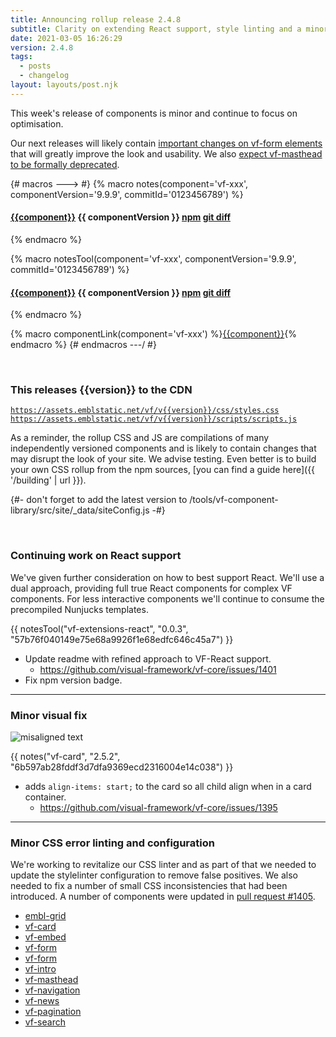 ```yaml
---
title: Announcing rollup release 2.4.8
subtitle: Clarity on extending React support, style linting and a minor fix to vf-card.
date: 2021-03-05 16:26:29
version: 2.4.8
tags:
  - posts
  - changelog
layout: layouts/post.njk
---
```


This week's release of components is minor and continue to focus on optimisation.

Our next releases will likely contain [important changes on vf-form elements](https://github.com/visual-framework/vf-core/pull/1408) that will greatly improve the look and usability. We also [expect vf-masthead to be formally deprecated](https://github.com/visual-framework/vf-core/pull/1406).

{# macros ---> #}
{% macro notes(component='vf-xxx', componentVersion='9.9.9', commitId='0123456789') %}

#### [{{component}}](https://latest.visual-framework.dev/components/{{component}}/) <span class="vf-badge">{{ componentVersion }}</span> <a href="https://www.npmjs.com/package/@visual-framework/{{component}}/v/{{componentVersion}}" class="vf-badge">npm</a> <a href="https://github.com/visual-framework/vf-core/commit/{{commitId}}" class="vf-badge">git diff</a>

{% endmacro %}

{% macro notesTool(component='vf-xxx', componentVersion='9.9.9', commitId='0123456789') %}
<!-- Tools don't have pages in the component library -->

#### [{{component}}](https://github.com/visual-framework/vf-core/tree/develop/tools/{{component}}/#readme) <span class="vf-badge">{{ componentVersion }}</span> <a href="https://www.npmjs.com/package/@visual-framework/{{component}}/v/{{componentVersion}}" class="vf-badge">npm</a> <a href="https://github.com/visual-framework/vf-core/commit/{{commitId}}" class="vf-badge">git diff</a>

{% endmacro %}


{% macro componentLink(component='vf-xxx') %}[{{component}}](https://latest.visual-framework.dev/components/{{component}}/){% endmacro %}
{# endmacros ---/ #}

<section class="vf-u-fullbleed vf-u-background-color-ui--grey--light"><br/>
<article class="vf-box vf-box-theme--primary vf-box--easy">
<h3 class="vf-box__heading">
This releases {{version}} to the CDN
</h3>
<div class="vf-box__text">

[`https://assets.emblstatic.net/vf/v{{version}}/css/styles.css`](https://assets.emblstatic.net/vf/v{{version}}/css/styles.css) <br/>
[`https://assets.emblstatic.net/vf/v{{version}}/scripts/scripts.js`](https://assets.emblstatic.net/vf/v{{version}}/scripts/scripts.js)

As a reminder, the rollup CSS and JS are compilations of many independently versioned components and is likely to contain changes that may disrupt the look of your site. We advise testing. Even better is to build your own CSS rollup from the npm sources, [you can find a guide here]({{ '/building' | url }}).

{#- don't forget to add the latest version to /tools/vf-component-library/src/site/_data/siteConfig.js -#}

</div>
</article><br/>
</section>

### Continuing work on React support

We've given further consideration on how to best support React. We'll use a dual approach, providing full true React components for complex VF components. For less interactive components we'll continue to consume the precompiled Nunjucks templates.

{{ notesTool("vf-extensions-react", "0.0.3", "57b76f040149e75e68a9926f1e68edfc646c45a7") }}

* Update readme with refined approach to VF-React support.
  * https://github.com/visual-framework/vf-core/issues/1401
* Fix npm version badge.

---

### Minor visual fix

<img class="vf-figure__image" alt="misaligned text" src="https://user-images.githubusercontent.com/928100/109184416-45cca400-778f-11eb-9f49-895676232e72.png" />

{{ notes("vf-card", "2.5.2", "6b597ab28fddf3d7dfa9369ecd2316004e14c038") }}

* adds `align-items: start;` to the card so all child align when in a card container.
  * https://github.com/visual-framework/vf-core/issues/1395

---

### Minor CSS error linting and configuration

We're working to revitalize our CSS linter and as part of that we needed to update the stylelinter configuration to remove false positives. We also needed to fix a number of small CSS inconsistencies that had been introduced. A number of components were updated in [pull request #1405](https://github.com/visual-framework/vf-core/pull/1405).

- [embl-grid](https://latest.visual-framework.dev/components/embl-grid/)
- [vf-card](https://latest.visual-framework.dev/components/vf-card/)
- [vf-embed](https://latest.visual-framework.dev/components/vf-embed/)
- [vf-form](https://latest.visual-framework.dev/components/vf-form/vf-form__checkbox/)
- [vf-form](https://latest.visual-framework.dev/components/vf-form/vf-form__radio/)
- [vf-intro](https://latest.visual-framework.dev/components/vf-intro/)
- [vf-masthead](https://latest.visual-framework.dev/components/vf-masthead/)
- [vf-navigation](https://latest.visual-framework.dev/components/vf-navigation/)
- [vf-news](https://latest.visual-framework.dev/components/vf-news-container/)
- [vf-pagination](https://latest.visual-framework.dev/components/vf-pagination/)
- [vf-search](https://latest.visual-framework.dev/components/vf-search-client-side/)

